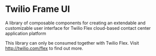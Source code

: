 # Twilio Frame UI

A library of composable components for creating an extendable and customizable user interface for Twilio Flex cloud-based contact center application platform

This library can only be consumed together with Twilio Flex. Visit http://twilio.com/flex to find out more.
